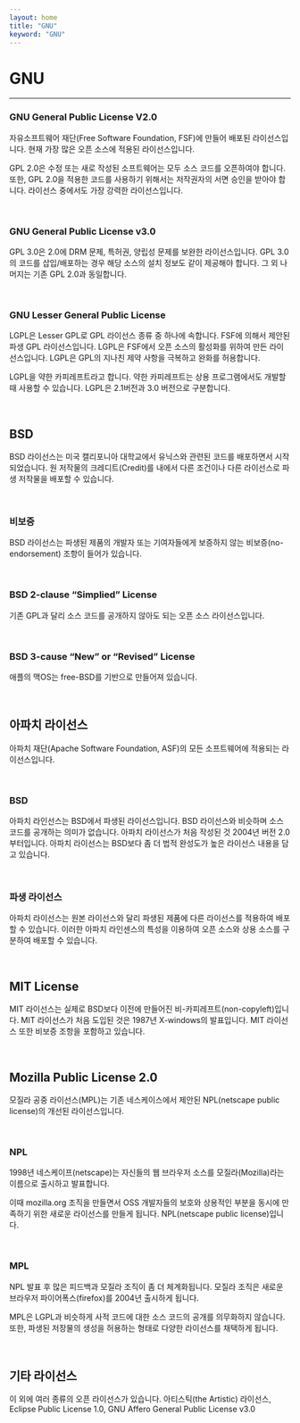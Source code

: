 ```yaml
---
layout: home
title: "GNU"
keyword: "GNU"
---
```

# GNU
<hr>

### GNU General Public License V2.0
자유소프트웨어 재단(Free Software Foundation, FSF)에 만들어 배포된 라이선스입니다. 현재 가장 많은 오픈 소스에 적용된 라이선스입니다.  

GPL 2.0은 수정 또는 새로 작성된 소프트웨어는 모두 소스 코드를 오픈하여야 합니다. 또한, GPL 2.0을 적용한 코드를 사용하기 위해서는 저작권자의 서면 승인을 받아야 합니다. 라이선스 중에서도 가장 강력한 라이선스입니다.

<br>

### GNU General Public License v3.0
GPL 3.0은 2.0에 DRM 문제, 특허권, 양립성 문제를 보완한 라이선스입니다. GPL 3.0의 코드를 삽입/배포하는 경우 해당 소스의 설치 정보도 같이 제공해야 합니다. 그 외 나머지는 기존 GPL 2.0과 동일합니다.

<br>

### GNU Lesser General Public License 
LGPL은 Lesser GPL로 GPL 라이선스 종류 중 하나에 속합니다. FSF에 의해서 제안된 파생 GPL 라이선스입니다. LGPL은 FSF에서 오픈 소스의 활성화를 위하여 만든 라이선스입니다. LGPL은 GPL의 지나친 제약 사항을 극복하고 완화를 허용합니다. 

LGPL을 약한 카피레프트라고 합니다. 약한 카피레프트는 상용 프로그램에서도 개발할 때 사용할 수 있습니다. LGPL은 2.1버전과 3.0 버전으로 구분합니다.  

<br>

## BSD
BSD 라이선스는 미국 캘리포니아 대학교에서 유닉스와 관련된 코드를 배포하면서 시작되었습니다. 원 저작물의 크레디트(Credit)를 내에서 다른 조건이나 다른 라이선스로 파생 저작물을 배포할 수 있습니다.  

<br>

### 비보증
BSD 라이선스는 파생된 제품의 개발자 또는 기여자들에게 보증하지 않는 비보증(no-endorsement) 조항이 들어가 있습니다.  

<br>

### BSD 2-clause “Simplied” License
기존 GPL과 달리 소스 코드를 공개하지 않아도 되는 오픈 소스 라이선스입니다.  

<br>

### BSD 3-cause “New” or “Revised” License
애플의 맥OS는 free-BSD를 기반으로 만들어져 있습니다.  

<br>

## 아파치 라이선스
아파치 재단(Apache Software Foundation, ASF)의 모든 소프트웨어에 적용되는 라이선스입니다.  

<br>

### BSD
아파치 라인선스는 BSD에서 파생된 라이선스입니다. BSD 라이선스와 비슷하며 소스 코드를 공개하는 의미가 없습니다. 아파치 라이선스가 처음 작성된 것 2004년 버전 2.0부터입니다. 아파치 라이선스는 BSD보다 좀 더 법적 완성도가 높은 라이선스 내용을 담고 있습니다.  

<br>

### 파생 라이선스
아파치 라이선스는 원본 라이선스와 달리 파생된 제품에 다른 라이선스를 적용하여 배포할 수 있습니다. 이러한 아파치 라인센스의 특성을 이용하여 오픈 소스와 상용 소스를 구분하여 배포할 수 있습니다.  

<br>

## MIT License
MIT 라이선스는 실제로 BSD보다 이전에 만들어진 비-카피레프트(non-copyleft)입니다. MIT 라이선스가 처음 도입된 것은 1987년 X-windows의 발표입니다. MIT 라이선스 또한 비보증 조항을 포함하고 있습니다.  

<br>

## Mozilla Public License 2.0
모질라 공중 라이선스(MPL)는 기존 네스케이스에서 제안된 NPL(netscape public license)의 개선된 라이선스입니다.  

<br>

### NPL
1998년 네스케이프(netscape)는 자신들의 웹 브라우저 소스를 모질라(Mozilla)라는 이름으로 출시하고 발표합니다. 

이때 mozilla.org 조직을 만들면서 OSS 개발자들의 보호와 상용적인 부분을 동시에 만족하기 위한 새로운 라이선스를 만들게 됩니다. NPL(netscape public license)입니다.  

<br>

### MPL
NPL 발표 후 많은 피드백과 모질라 조직이 좀 더 체계화됩니다. 모질라 조직은 새로운 브라우저 파이어폭스(firefox)를 2004년 출시하게 됩니다. 

MPL은 LGPL과 비슷하게 사적 코드에 대한 소스 코드의 공개를 의무화하지 않습니다. 또한, 파생된 저장물의 생성을 허용하는 형태로 다양한 라이선스를 채택하게 됩니다.  

<br>

## 기타 라이선스
이 외에 여러 종류의 오픈 라이선스가 있습니다. 아티스틱(the Artistic) 라이선스, Eclipse Public License 1.0, GNU Affero General Public License v3.0  

<br><br>